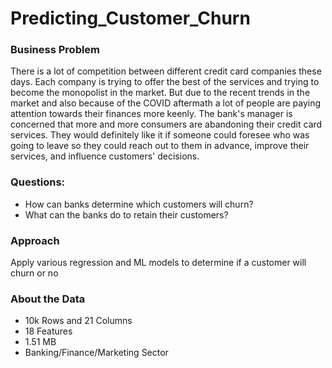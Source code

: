 # Predicting_Customer_Churn

### Business Problem
There is a lot of competition between different credit card companies these days. Each company is trying to offer the best of the services and trying to become the monopolist in the market. But due to the recent trends in the market and also because of the COVID aftermath a lot of people are paying attention towards their finances more keenly. The bank's manager is concerned that more and more consumers are abandoning their credit card services. They would definitely like it if someone could foresee who was going to leave so they could reach out to them in advance, improve their services, and influence customers' decisions.

### Questions: 

- How can banks determine which customers will churn?
- What can the banks do to retain their customers?

### Approach
Apply various regression and ML models to determine if a customer will churn or no

### About the Data
- 10k Rows and 21 Columns
- 18 Features
- 1.51 MB
- Banking/Finance/Marketing Sector


